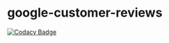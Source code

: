 # google-customer-reviews
[![Codacy Badge](https://api.codacy.com/project/badge/Grade/774f0fbd5f2c4ce1a13e24792df3a067)](https://app.codacy.com/app/Eobukhovsky/google-customer-reviews?utm_source=github.com&utm_medium=referral&utm_content=nwhales/google-customer-reviews&utm_campaign=Badge_Grade_Settings)